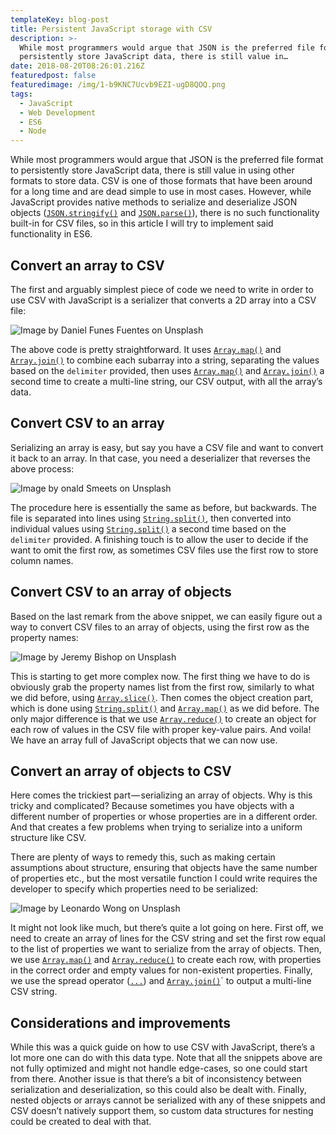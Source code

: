 ```yaml
---
templateKey: blog-post
title: Persistent JavaScript storage with CSV
description: >-
  While most programmers would argue that JSON is the preferred file format to
  persistently store JavaScript data, there is still value in…
date: 2018-08-20T08:26:01.216Z
featuredpost: false
featuredimage: /img/1-b9KNC7Ucvb9EZI-ugD8QOQ.png
tags:
  - JavaScript
  - Web Development
  - ES6
  - Node
---
```


While most programmers would argue that JSON is the preferred file format to persistently store JavaScript data, there is still value in using other formats to store data. CSV is one of those formats that have been around for a long time and are dead simple to use in most cases. However, while JavaScript provides native methods to serialize and deserialize JSON objects ([`JSON.stringify()`](https://developer.mozilla.org/en-US/docs/Web/JavaScript/Reference/Global_Objects/JSON/stringify) and [`JSON.parse()`](https://developer.mozilla.org/en-US/docs/Web/JavaScript/Reference/Global_Objects/JSON/parse)), there is no such functionality built-in for CSV files, so in this article I will try to implement said functionality in ES6.

## Convert an array to CSV

The first and arguably simplest piece of code we need to write in order to use CSV with JavaScript is a serializer that converts a 2D array into a CSV file:

![Image by Daniel Funes Fuentes on Unsplash](/img/1-b9KNC7Ucvb9EZI-ugD8QOQ.png)

The above code is pretty straightforward. It uses [`Array.map()`](https://developer.mozilla.org/en-US/docs/Web/JavaScript/Reference/Global_Objects/Array/map) and [`Array.join()`](https://developer.mozilla.org/en-US/docs/Web/JavaScript/Reference/Global_Objects/Array/join) to combine each subarray into a string, separating the values based on the `delimiter` provided, then uses [`Array.map()`](https://developer.mozilla.org/en-US/docs/Web/JavaScript/Reference/Global_Objects/Array/map) and [`Array.join()`](https://developer.mozilla.org/en-US/docs/Web/JavaScript/Reference/Global_Objects/Array/join) a second time to create a multi-line string, our CSV output, with all the array’s data.

## Convert CSV to an array

Serializing an array is easy, but say you have a CSV file and want to convert it back to an array. In that case, you need a deserializer that reverses the above process:

![Image by onald Smeets on Unsplash](/img/1-5mvZdTfK6aX-q23Lr3_LtA.png)

The procedure here is essentially the same as before, but backwards. The file is separated into lines using [`String.split()`](https://developer.mozilla.org/en-US/docs/Web/JavaScript/Reference/Global_Objects/String/split), then converted into individual values using [`String.split()`](https://developer.mozilla.org/en-US/docs/Web/JavaScript/Reference/Global_Objects/String/split) a second time based on the `delimiter` provided. A finishing touch is to allow the user to decide if the want to omit the first row, as sometimes CSV files use the first row to store column names.

## Convert CSV to an array of objects

Based on the last remark from the above snippet, we can easily figure out a way to convert CSV files to an array of objects, using the first row as the property names:

![Image by Jeremy Bishop on Unsplash](/img/1-mrGD3YbTuEZXHO1aqPjKKw.png)

This is starting to get more complex now. The first thing we have to do is obviously grab the property names list from the first row, similarly to what we did before, using [`Array.slice()`](https://developer.mozilla.org/en-US/docs/Web/JavaScript/Reference/Global_Objects/Array/slice). Then comes the object creation part, which is done using [`String.split()`](https://developer.mozilla.org/en-US/docs/Web/JavaScript/Reference/Global_Objects/String/split) and [`Array.map()`](https://developer.mozilla.org/en-US/docs/Web/JavaScript/Reference/Global_Objects/Array/map) as we did before. The only major difference is that we use [`Array.reduce()`](https://developer.mozilla.org/en-US/docs/Web/JavaScript/Reference/Global_Objects/Array/Reduce) to create an object for each row of values in the CSV file with proper key-value pairs. And voila! We have an array full of JavaScript objects that we can now use.

## Convert an array of objects to CSV

Here comes the trickiest part — serializing an array of objects. Why is this tricky and complicated? Because sometimes you have objects with a different number of properties or whose properties are in a different order. And that creates a few problems when trying to serialize into a uniform structure like CSV.

There are plenty of ways to remedy this, such as making certain assumptions about structure, ensuring that objects have the same number of properties etc., but the most versatile function I could write requires the developer to specify which properties need to be serialized:

![Image by Leonardo Wong on Unsplash](/img/1--xrqJ0qsF4fOgh3gHWfZ6w.png)

It might not look like much, but there’s quite a lot going on here. First off, we need to create an array of lines for the CSV string and set the first row equal to the list of properties we want to serialize from the array of objects. Then, we use [`Array.map()`](https://developer.mozilla.org/en-US/docs/Web/JavaScript/Reference/Global_Objects/Array/map) and [`Array.reduce()`](https://developer.mozilla.org/en-US/docs/Web/JavaScript/Reference/Global_Objects/Array/Reduce) to create each row, with properties in the correct order and empty values for non-existent properties. Finally, we use the spread operator ([`...`](https://developer.mozilla.org/en-US/docs/Web/JavaScript/Reference/Operators/Spread_syntax)) and [`Array.join()`](https://developer.mozilla.org/en-US/docs/Web/JavaScript/Reference/Global_Objects/Array/join)` to output a multi-line CSV string.

## Considerations and improvements

While this was a quick guide on how to use CSV with JavaScript, there’s a lot more one can do with this data type. Note that all the snippets above are not fully optimized and might not handle edge-cases, so one could start from there. Another issue is that there’s a bit of inconsistency between serialization and deserialization, so this could also be dealt with. Finally, nested objects or arrays cannot be serialized with any of these snippets and CSV doesn’t natively support them, so custom data structures for nesting could be created to deal with that.